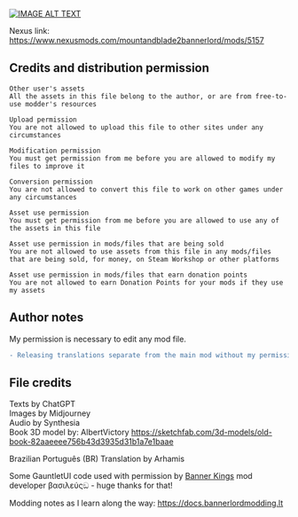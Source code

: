 
[![IMAGE ALT TEXT](https://imgur.com/aVy0etj.png)](http://www.youtube.com/watch?v=_9AY7dHWI9o "Education Mod Youtube Video")

Nexus link: https://www.nexusmods.com/mountandblade2bannerlord/mods/5157

## Credits and distribution permission

    Other user's assets 
    All the assets in this file belong to the author, or are from free-to-use modder's resources
    
    Upload permission 
    You are not allowed to upload this file to other sites under any circumstances
    
    Modification permission 
    You must get permission from me before you are allowed to modify my files to improve it
    
    Conversion permission 
    You are not allowed to convert this file to work on other games under any circumstances
    
    Asset use permission 
    You must get permission from me before you are allowed to use any of the assets in this file
    
    Asset use permission in mods/files that are being sold 
    You are not allowed to use assets from this file in any mods/files that are being sold, for money, on Steam Workshop or other platforms
    
    Asset use permission in mods/files that earn donation points 
    You are not allowed to earn Donation Points for your mods if they use my assets 


## Author notes

My permission is necessary to edit any mod file. 

```diff
- Releasing translations separate from the main mod without my permission are not allowed. -
```


## File credits

Texts by ChatGPT<br>
Images by Midjourney<br>
Audio by Synthesia<br>
Book 3D model by: AlbertVictory https://sketchfab.com/3d-models/old-book-82aaeeee756b43d3935d31b1a7e1baae

Brazilian Português (BR) Translation by Arhamis

Some GauntletUI code used with permission by [Banner Kings](https://www.nexusmods.com/mountandblade2bannerlord/mods/3826) mod developer βασιλεύςඞ - huge thanks for that! 

Modding notes as I learn along the way: https://docs.bannerlordmodding.lt
